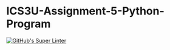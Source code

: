 # ICS3U-Assignment-5-Python-Program

[![GitHub's Super Linter](https://github.com/Igor-Zhelezniak-1/ICS3U-Assignment-5-Python-Program/workflows/GitHub's%20Super%20Linter/badge.svg)](https://github.com/Igor-Zhelezniak-1/ICS3U-Assignment-5-Python-Program/actions)
